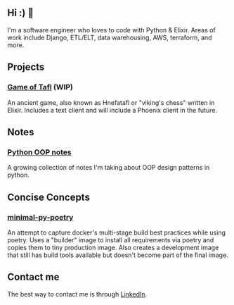## Hi :) 👋

I'm a software engineer who loves to code with Python & Elixir. Areas of work include Django, ETL/ELT, data warehousing, AWS, terraform, and more.

## Projects

### [Game of Tafl](https://github.com/rengler33/tafl) (WIP)

An ancient game, also known as Hnefatafl or "viking's chess" written in Elixir. Includes a text client and will include a Phoenix client in the future.


## Notes

### [Python OOP notes](https://github.com/rengler33/python_oop)

A growing collection of notes I'm taking about OOP design patterns in python.


## Concise Concepts

### [minimal-py-poetry](https://github.com/rengler33/minimal-py-poetry)

An attempt to capture docker's multi-stage build best practices while using poetry. Uses a "builder" image to install all requirements via poetry and copies them to tiny production image. Also creates a development image that still has build tools available but doesn't become part of the final image.


## Contact me

The best way to contact me is through [LinkedIn](https://www.linkedin.com/in/rengler33/).
